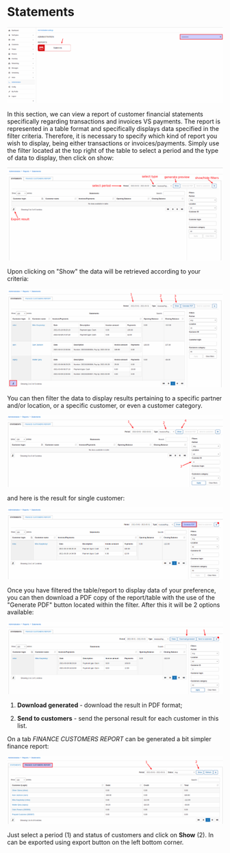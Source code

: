 Statements
====
![statements](icon.png)

In this section, we can view a report of customer financial statements specifically regarding transactions and invoices VS payments. The report is represented in a table format and specifically displays data specified in the filter criteria. Therefore, it is necessary to specify which kind of report you wish to display, being either transactions or invoices/payments. Simply use the filter located at the top right of the table to select a period and the type of data to display, then click on show:

![view](view.png)

Upon clicking on "Show" the data will be retrieved according to your criteria:

![show_invoice_payments](show_invoice_payments.png)

You can then filter the data to display results pertaining to a specific partner and/or location, or a specific customer, or even a customer category.

![generate_for_some_customer](generate_for_some_customer.png)

and here is the result for single customer:

![for_customer](result_for_customer.png)

Once you have filtered the table/report to display data of your preference, you can then download a PDF copy of the report/table with the use of the "Generate PDF" button located within the filter. After this it will be 2 options available:

![generated](generated_ready_to_send.png)

1. **Download generated** - download the result in PDF format;

2. **Send to customers** - send the personal result for each customer in this list.  

On a tab _FINANCE CUSTOMERS REPORT_  can be generated a bit simpler finance report:

![finance](finance_customers_report.png)

Just select a period (1) and status of customers and click on **Show** (2). In can be exported using export button on the left bottom corner.
